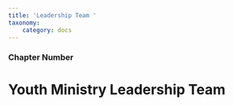 ```yaml
---
title: 'Leadership Team '
taxonomy:
    category: docs
---
```


### Chapter Number

# Youth Ministry Leadership Team

